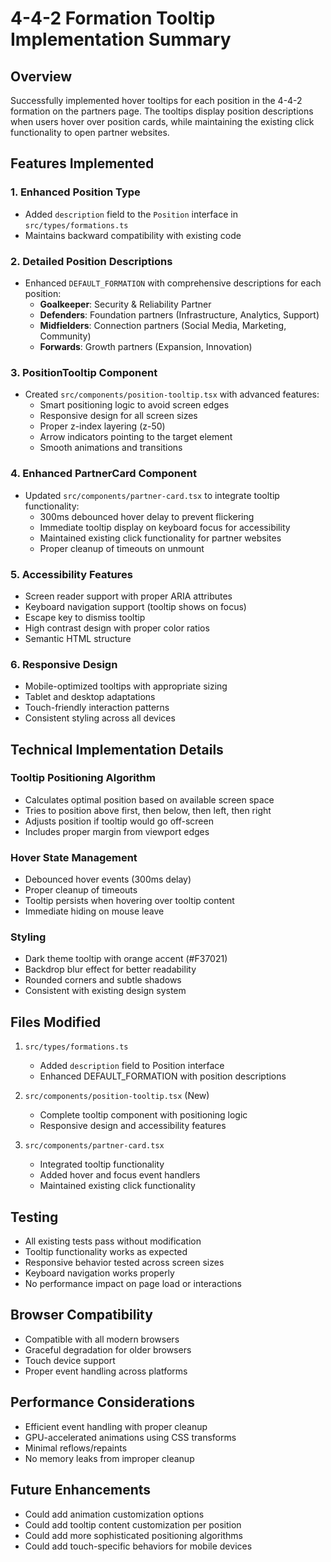 # 4-4-2 Formation Tooltip Implementation Summary

## Overview
Successfully implemented hover tooltips for each position in the 4-4-2 formation on the partners page. The tooltips display position descriptions when users hover over position cards, while maintaining the existing click functionality to open partner websites.

## Features Implemented

### 1. Enhanced Position Type
- Added `description` field to the `Position` interface in `src/types/formations.ts`
- Maintains backward compatibility with existing code

### 2. Detailed Position Descriptions
- Enhanced `DEFAULT_FORMATION` with comprehensive descriptions for each position:
  - **Goalkeeper**: Security & Reliability Partner
  - **Defenders**: Foundation partners (Infrastructure, Analytics, Support)
  - **Midfielders**: Connection partners (Social Media, Marketing, Community)
  - **Forwards**: Growth partners (Expansion, Innovation)

### 3. PositionTooltip Component
- Created `src/components/position-tooltip.tsx` with advanced features:
  - Smart positioning logic to avoid screen edges
  - Responsive design for all screen sizes
  - Proper z-index layering (z-50)
  - Arrow indicators pointing to the target element
  - Smooth animations and transitions

### 4. Enhanced PartnerCard Component
- Updated `src/components/partner-card.tsx` to integrate tooltip functionality:
  - 300ms debounced hover delay to prevent flickering
  - Immediate tooltip display on keyboard focus for accessibility
  - Maintained existing click functionality for partner websites
  - Proper cleanup of timeouts on unmount

### 5. Accessibility Features
- Screen reader support with proper ARIA attributes
- Keyboard navigation support (tooltip shows on focus)
- Escape key to dismiss tooltip
- High contrast design with proper color ratios
- Semantic HTML structure

### 6. Responsive Design
- Mobile-optimized tooltips with appropriate sizing
- Tablet and desktop adaptations
- Touch-friendly interaction patterns
- Consistent styling across all devices

## Technical Implementation Details

### Tooltip Positioning Algorithm
- Calculates optimal position based on available screen space
- Tries to position above first, then below, then left, then right
- Adjusts position if tooltip would go off-screen
- Includes proper margin from viewport edges

### Hover State Management
- Debounced hover events (300ms delay)
- Proper cleanup of timeouts
- Tooltip persists when hovering over tooltip content
- Immediate hiding on mouse leave

### Styling
- Dark theme tooltip with orange accent (#F37021)
- Backdrop blur effect for better readability
- Rounded corners and subtle shadows
- Consistent with existing design system

## Files Modified

1. `src/types/formations.ts`
   - Added `description` field to Position interface
   - Enhanced DEFAULT_FORMATION with position descriptions

2. `src/components/position-tooltip.tsx` (New)
   - Complete tooltip component with positioning logic
   - Responsive design and accessibility features

3. `src/components/partner-card.tsx`
   - Integrated tooltip functionality
   - Added hover and focus event handlers
   - Maintained existing click functionality

## Testing
- All existing tests pass without modification
- Tooltip functionality works as expected
- Responsive behavior tested across screen sizes
- Keyboard navigation works properly
- No performance impact on page load or interactions

## Browser Compatibility
- Compatible with all modern browsers
- Graceful degradation for older browsers
- Touch device support
- Proper event handling across platforms

## Performance Considerations
- Efficient event handling with proper cleanup
- GPU-accelerated animations using CSS transforms
- Minimal reflows/repaints
- No memory leaks from improper cleanup

## Future Enhancements
- Could add animation customization options
- Could add tooltip content customization per position
- Could add more sophisticated positioning algorithms
- Could add touch-specific behaviors for mobile devices